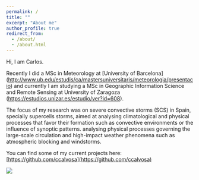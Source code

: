 ```yaml
---
permalink: /
title: ""
excerpt: "About me"
author_profile: true
redirect_from: 
  - /about/
  - /about.html
---
```



Hi, I am Carlos.  

Recently I did a MSc in Meteorology at [University of Barcelona] (http://www.ub.edu/estudis/ca/mastersuniversitaris/meteorologia/presentacio) and currently I am studying a MSc in Geographic Information Science and Remote Sensing at University of Zaragoza (https://estudios.unizar.es/estudio/ver?id=608).

The focus of my research was on severe convective storms (SCS) in Spain, specially supercells storms, aimed at analysing climatological and physical processes that favor their formation such as convective environments or the influence of synoptic patterns. 
analysing physical processes governing the large-scale circulation and high-impact weather phenomena such as atmospheric blocking and windstorms.  

You can find some of my current projects here: [https://github.com/ccalvosa](https://github.com/ccalvosa)
  


![](http://ccalvosa.github.io/images/WTs_SPs.png)

